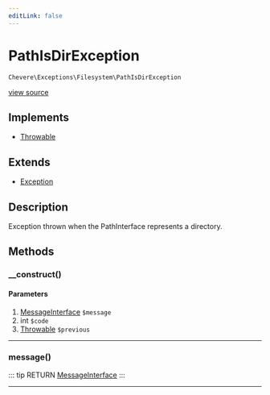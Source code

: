 ```yaml
---
editLink: false
---
```


# PathIsDirException

`Chevere\Exceptions\Filesystem\PathIsDirException`

[view source](https://github.com/chevere/chevere/blob/master/exceptions/Filesystem/PathIsDirException.php)

## Implements

- [Throwable](https://www.php.net/manual/class.throwable)

## Extends

- [Exception](../Core/Exception.md)

## Description

Exception thrown when the PathInterface represents a directory.

## Methods

### __construct()

#### Parameters

1. [MessageInterface](../../Interfaces/Message/MessageInterface.md) `$message`
2. int `$code`
3. [Throwable](https://www.php.net/manual/class.throwable) `$previous`

---

### message()

::: tip RETURN
[MessageInterface](../../Interfaces/Message/MessageInterface.md)
:::

---
